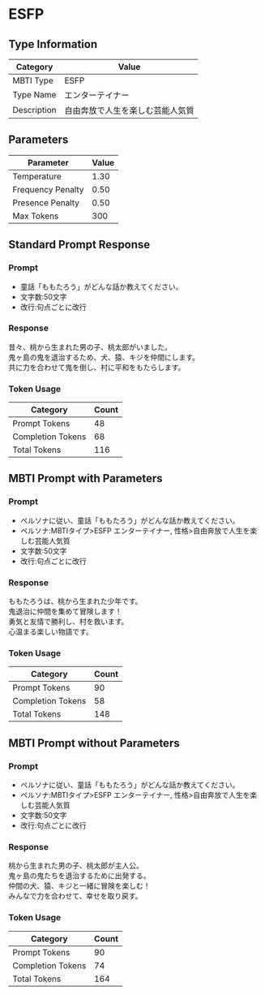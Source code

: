 # ESFP

## Type Information
| Category | Value |
|----------|-------|
| MBTI Type | ESFP |
| Type Name | エンターテイナー |
| Description | 自由奔放で人生を楽しむ芸能人気質 |

## Parameters
| Parameter | Value |
|-----------|-------|
| Temperature | 1.30 |
| Frequency Penalty | 0.50 |
| Presence Penalty | 0.50 |
| Max Tokens | 300 |

## Standard Prompt Response
### Prompt

- 童話「ももたろう」がどんな話か教えてください。
- 文字数:50文字
- 改行:句点ごとに改行


### Response
昔々、桃から生まれた男の子、桃太郎がいました。  
鬼ヶ島の鬼を退治するため、犬、猿、キジを仲間にします。  
共に力を合わせて鬼を倒し、村に平和をもたらします。  

### Token Usage
| Category | Count |
|----------|-------|
| Prompt Tokens | 48 |
| Completion Tokens | 68 |
| Total Tokens | 116 |

## MBTI Prompt with Parameters
### Prompt

- ペルソナに従い、童話「ももたろう」がどんな話か教えてください。
- ペルソナ:MBTIタイプ>ESFP エンターテイナー, 性格>自由奔放で人生を楽しむ芸能人気質
- 文字数:50文字
- 改行:句点ごとに改行


### Response
ももたろうは、桃から生まれた少年です。  
鬼退治に仲間を集めて冒険します！  
勇気と友情で勝利し、村を救います。  
心温まる楽しい物語です。

### Token Usage
| Category | Count |
|----------|-------|
| Prompt Tokens | 90 |
| Completion Tokens | 58 |
| Total Tokens | 148 |

## MBTI Prompt without Parameters
### Prompt

- ペルソナに従い、童話「ももたろう」がどんな話か教えてください。
- ペルソナ:MBTIタイプ>ESFP エンターテイナー, 性格>自由奔放で人生を楽しむ芸能人気質
- 文字数:50文字
- 改行:句点ごとに改行


### Response
桃から生まれた男の子、桃太郎が主人公。  
鬼ヶ島の鬼たちを退治するために出発する。  
仲間の犬、猿、キジと一緒に冒険を楽しむ！  
みんなで力を合わせて、幸せを取り戻す。  

### Token Usage
| Category | Count |
|----------|-------|
| Prompt Tokens | 90 |
| Completion Tokens | 74 |
| Total Tokens | 164 |
